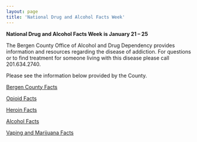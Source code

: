 ```yaml
---
layout: page
title: 'National Drug and Alcohol Facts Week'
---
```


**National Drug and Alcohol Facts Week is January 21 – 25**


The Bergen County Office of Alcohol and Drug Dependency provides information and resources regarding the disease of addiction. For questions or to find treatment for someone living with this disease please call 201.634.2740.

Please see the information below provided by the County.

[Bergen County Facts](https://storage.googleapis.com/static.rutherford-nj.com/borough-clerk/special-events/national-drug-alcohol-facts/DAY%201%20Bergen%20County%20facts.pdf)

[Opioid Facts](https://storage.googleapis.com/static.rutherford-nj.com/borough-clerk/special-events/national-drug-alcohol-facts/Day%202%20Opioids%20facts.pdf)

[Heroin Facts](https://storage.googleapis.com/static.rutherford-nj.com/borough-clerk/special-events/national-drug-alcohol-facts/Day%203-Heroin%20facts%20.pdf)

[Alcohol Facts](https://storage.googleapis.com/static.rutherford-nj.com/borough-clerk/special-events/national-drug-alcohol-facts/Day%204-%20Alcohol%20facts.pdf)

[Vaping and Marijuana Facts](https://storage.googleapis.com/static.rutherford-nj.com/borough-clerk/special-events/national-drug-alcohol-facts/Day%205%20-Vaping%20%26%20Marijuana%20facts.pdf)

